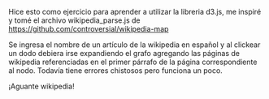 

Hice esto como ejercicio para aprender a utilizar la libreria d3.js, me inspiré y tomé el archivo wikipedia_parse.js de https://github.com/controversial/wikipedia-map

Se ingresa el nombre de un artículo de la wikipedia en español y al clickear un dodo debiera irse expandiendo el grafo agregando las páginas de wikipedia referenciadas en el primer párrafo de la página correspondiente al nodo. Todavía tiene errores chistosos pero funciona un poco.

¡Aguante wikipedia!
